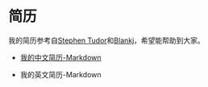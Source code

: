 # 简历

我的简历参考自[Stephen Tudor](https://github.com/smt/resume)和[Blankj](https://github.com/Blankj/resume)，希望能帮助到大家。

* [我的中文简历-Markdown](https://github.com/DexterLin007/dexter_resume/blob/master/resume-master/resume-cn.md)

* 我的英文简历-Markdown

